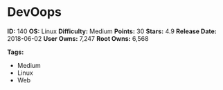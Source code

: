 # DevOops

**ID:** 140
**OS:** Linux
**Difficulty:** Medium
**Points:** 30
**Stars:** 4.9
**Release Date:** 2018-06-02
**User Owns:** 7,247
**Root Owns:** 6,568

**Tags:**
- Medium
- Linux
- Web

